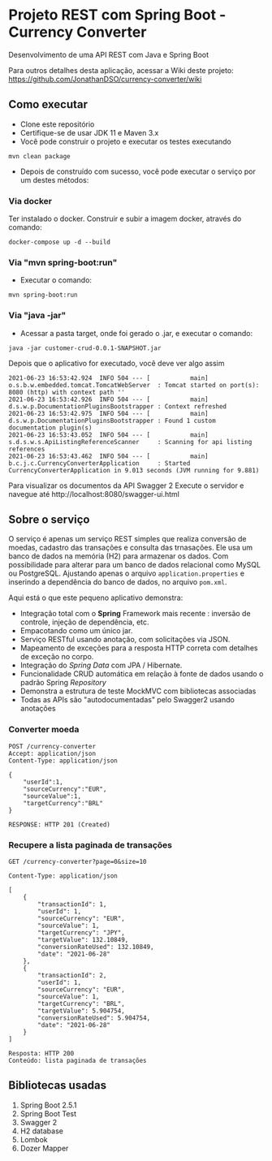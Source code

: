 # Projeto REST com Spring Boot - Currency Converter

Desenvolvimento de uma API REST com Java e Spring Boot

Para outros detalhes desta aplicação, acessar a Wiki deste projeto:
https://github.com/JonathanDSO/currency-converter/wiki


## Como executar

- Clone este repositório
- Certifique-se de usar JDK 11 e Maven 3.x
- Você pode construir o projeto e executar os testes executando 
```
mvn clean package 
```
- Depois de construído com sucesso, você pode executar o serviço por um destes métodos:

### Via docker
Ter instalado o docker.
Construir e subir a imagem docker, através do comando:
```
docker-compose up -d --build
```
### Via "mvn spring-boot:run"
- Executar o comando:
```
mvn spring-boot:run
```
### Via "java -jar" 
- Acessar a pasta target, onde foi gerado o .jar, e executar o comando:
```
java -jar customer-crud-0.0.1-SNAPSHOT.jar
```


Depois que o aplicativo for executado, você deve ver algo assim

```
2021-06-23 16:53:42.924  INFO 504 --- [           main] o.s.b.w.embedded.tomcat.TomcatWebServer  : Tomcat started on port(s): 8080 (http) with context path ''
2021-06-23 16:53:42.926  INFO 504 --- [           main] d.s.w.p.DocumentationPluginsBootstrapper : Context refreshed
2021-06-23 16:53:42.975  INFO 504 --- [           main] d.s.w.p.DocumentationPluginsBootstrapper : Found 1 custom documentation plugin(s)
2021-06-23 16:53:43.052  INFO 504 --- [           main] s.d.s.w.s.ApiListingReferenceScanner     : Scanning for api listing references
2021-06-23 16:53:43.462  INFO 504 --- [           main] b.c.j.c.CurrencyConverterApplication     : Started CurrencyConverterApplication in 9.013 seconds (JVM running for 9.881)
```

Para visualizar os documentos da API Swagger 2
Execute o servidor e navegue até http://localhost:8080/swagger-ui.html

## Sobre o serviço

O serviço é apenas um serviço REST simples que realiza conversão de moedas, cadastro das transações e consulta das trnasações. Ele usa um banco de dados na memória (H2) para armazenar os dados. Com possibilidade para alterar para um banco de dados relacional como MySQL ou PostgreSQL. Ajustando apenas o arquivo `application.properties` e inserindo a dependência do banco de dados, no arquivo  `pom.xml`.

Aqui está o que este pequeno aplicativo demonstra:

-   Integração total com o **Spring** Framework mais recente : inversão de controle, injeção de dependência, etc.
-   Empacotando como um único jar. 
-   Serviço RESTful usando anotação, com solicitações via JSON.
-   Mapeamento de exceções para a resposta HTTP correta com detalhes de exceção no corpo.
-   Integração do _Spring Data_ com JPA / Hibernate.
-   Funcionalidade CRUD automática em relação à fonte de dados usando o padrão Spring _Repository_
-   Demonstra a estrutura de teste MockMVC com bibliotecas associadas
-   Todas as APIs são "autodocumentadas" pelo Swagger2 usando anotações

### Converter moeda

```
POST /currency-converter
Accept: application/json
Content-Type: application/json

{
	"userId":1,
	"sourceCurrency":"EUR",
	"sourceValue":1,
	"targetCurrency":"BRL"
}

RESPONSE: HTTP 201 (Created)
```

### Recupere a lista paginada de transações

```
GET /currency-converter?page=0&size=10

Content-Type: application/json

[
    {
        "transactionId": 1,
        "userId": 1,
        "sourceCurrency": "EUR",
        "sourceValue": 1,
        "targetCurrency": "JPY",
        "targetValue": 132.10849,
        "conversionRateUsed": 132.10849,
        "date": "2021-06-28"
    },
    {
        "transactionId": 2,
        "userId": 1,
        "sourceCurrency": "EUR",
        "sourceValue": 1,
        "targetCurrency": "BRL",
        "targetValue": 5.904754,
        "conversionRateUsed": 5.904754,
        "date": "2021-06-28"
    }
]

Resposta: HTTP 200
Conteúdo: lista paginada de transações
```

## Bibliotecas usadas

 1. Spring Boot 2.5.1 
 2. Spring Boot Test
 3. Swagger 2 
 4. H2 database
 5. Lombok
 6. Dozer Mapper
